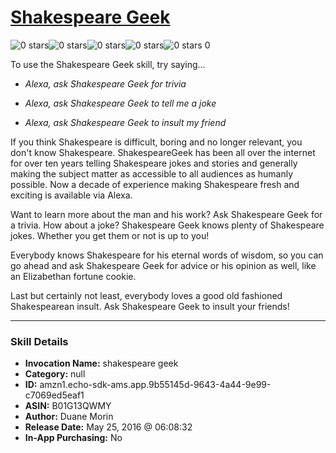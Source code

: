 # [Shakespeare Geek](http://alexa.amazon.com/#skills/amzn1.echo-sdk-ams.app.9b55145d-9643-4a44-9e99-c7069ed5eaf1)
![0 stars](../../images/ic_star_border_black_18dp_1x.png)![0 stars](../../images/ic_star_border_black_18dp_1x.png)![0 stars](../../images/ic_star_border_black_18dp_1x.png)![0 stars](../../images/ic_star_border_black_18dp_1x.png)![0 stars](../../images/ic_star_border_black_18dp_1x.png) 0

To use the Shakespeare Geek skill, try saying...

* *Alexa, ask Shakespeare Geek for trivia*

* *Alexa, ask Shakespeare Geek to tell me a joke*

* *Alexa, ask Shakespeare Geek to insult my friend*

If you think Shakespeare is difficult, boring and no longer relevant, you don't know Shakespeare. ShakespeareGeek has been all over the internet for over ten years telling Shakespeare jokes and stories and generally making the subject matter as accessible to all audiences as humanly possible. Now a decade of experience making Shakespeare fresh and exciting is available via Alexa.  

Want to learn more about the man and his work? Ask Shakespeare Geek for a trivia. How about a joke? Shakespeare Geek knows plenty of Shakespeare jokes. Whether you get them or not is up to you!

Everybody knows Shakespeare for his eternal words of wisdom, so you can go ahead and ask Shakespeare Geek for advice or his opinion as well, like an Elizabethan fortune cookie.

Last but certainly not least, everybody loves a good old fashioned Shakespearean insult. Ask Shakespeare Geek to insult your friends!

***

### Skill Details

* **Invocation Name:** shakespeare geek
* **Category:** null
* **ID:** amzn1.echo-sdk-ams.app.9b55145d-9643-4a44-9e99-c7069ed5eaf1
* **ASIN:** B01G13QWMY
* **Author:** Duane Morin
* **Release Date:** May 25, 2016 @ 06:08:32
* **In-App Purchasing:** No
